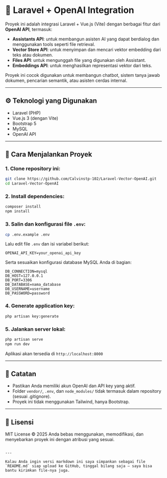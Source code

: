 # 🤖 Laravel + OpenAI Integration

Proyek ini adalah integrasi Laravel + Vue.js (Vite) dengan berbagai fitur dari **OpenAI API**, termasuk:

- **Assistants API**: untuk membangun asisten AI yang dapat berdialog dan menggunakan tools seperti file retrieval.
- **Vector Store API**: untuk menyimpan dan mencari vektor embedding dari teks atau dokumen.
- **Files API**: untuk mengunggah file yang digunakan oleh Assistant.
- **Embeddings API**: untuk menghasilkan representasi vektor dari teks.

Proyek ini cocok digunakan untuk membangun chatbot, sistem tanya jawab dokumen, pencarian semantik, atau asisten cerdas internal.

---

## ⚙️ Teknologi yang Digunakan

- Laravel (PHP)
- Vue.js 3 (dengan Vite)
- Bootstrap 5
- MySQL
- OpenAI API

---

## 🚀 Cara Menjalankan Proyek

### 1. Clone repository ini:

```bash
git clone https://github.com/Calvinstp-102/Laravel-Vector-OpenAI.git
cd Laravel-Vector-OpenAI
````

### 2. Install dependencies:

```bash
composer install
npm install
```

### 3. Salin dan konfigurasi file `.env`:

```bash
cp .env.example .env
```

Lalu edit file `.env` dan isi variabel berikut:

```env
OPENAI_API_KEY=your_openai_api_key
```

Serta sesuaikan konfigurasi database MySQL Anda di bagian:

```env
DB_CONNECTION=mysql
DB_HOST=127.0.0.1
DB_PORT=3306
DB_DATABASE=nama_database
DB_USERNAME=username
DB_PASSWORD=password
```

### 4. Generate application key:

```bash
php artisan key:generate
```

### 5. Jalankan server lokal:

```bash
php artisan serve
npm run dev
```

Aplikasi akan tersedia di `http://localhost:8000`

---

## 📌 Catatan

* Pastikan Anda memiliki akun OpenAI dan API key yang aktif.
* Folder `vendor/`, `.env`, dan `node_modules/` tidak termasuk dalam repository (sesuai .gitignore).
* Proyek ini tidak menggunakan Tailwind, hanya Bootstrap.

---

## 📝 Lisensi

MIT License © 2025
Anda bebas menggunakan, memodifikasi, dan menyebarkan proyek ini dengan atribusi yang sesuai.

```

---

Kalau Anda ingin versi markdown ini saya simpankan sebagai file `README.md` siap upload ke GitHub, tinggal bilang saja — saya bisa bantu kirimkan file-nya juga.
```
